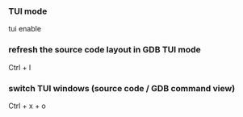 ### TUI mode
tui enable

### refresh the source code layout in GDB TUI mode
Ctrl + l

### switch TUI windows (source code / GDB command view)
Ctrl + x + o
